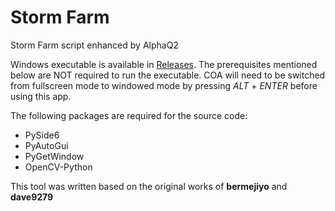 # Storm Farm
Storm Farm script enhanced by AlphaQ2

Windows executable is available in [Releases](https://github.com/sureshk75/storm_farm/releases/). The prerequisites mentioned below are NOT required to run the executable. COA will need to be switched from fullscreen mode to windowed mode by pressing *ALT* + *ENTER* before using this app.

The following packages are required for the source code:
- PySide6
- PyAutoGui
- PyGetWindow
- OpenCV-Python

This tool was written based on the original works of **bermejiyo** and **dave9279**

